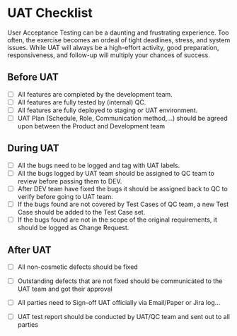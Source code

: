 # UAT Checklist
User Acceptance Testing can be a daunting and frustrating experience. Too often, the exercise becomes an ordeal of tight deadlines, stress, and system issues. While UAT will always be a high-effort activity, good preparation, responsiveness, and follow-up will multiply your chances of success.

## Before UAT
- [ ] All features are completed by the development team.
- [ ] All features are fully tested by (internal) QC.
- [ ] All features are fully deployed to staging or UAT environment.
- [ ] UAT Plan (Schedule, Role, Communication method,...) should be agreed upon between the Product and Development team

## During UAT
- [ ] All the bugs need to be logged and tag with UAT labels.
- [ ] All the bugs logged by UAT team should be assigned to QC team to review before passing them to DEV.
- [ ] After DEV team have fixed the bugs it should be assigned back to QC to verify before going to UAT team.
- [ ] If the bugs found are not covered by Test Cases of QC team, a new Test Case should be added to the Test Case set.
- [ ] If the bugs found are not in the scope of the original requirements, it should be logged as Change Request.

## After UAT
- [ ] All non-cosmetic defects should be fixed
- [ ] Outstanding defects that are not fixed should be communicated to the UAT team and got their approval
- [ ] All parties need to Sign-off UAT officially via Email/Paper or Jira log...
- [ ] UAT test report should be conducted by UAT/QC team and sent out to all parties

